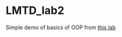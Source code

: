 # LMTD_lab2

Simple demo of basics of OOP from [this lab](https://github.com/LMTD/phase-one/tree/master/units/unit2/lab2)
